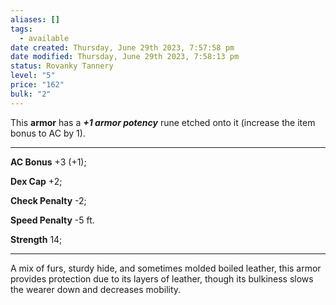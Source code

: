 ```yaml
---
aliases: []
tags:
  - available
date created: Thursday, June 29th 2023, 7:57:58 pm
date modified: Thursday, June 29th 2023, 7:58:13 pm
status: Rovanky Tannery
level: "5"
price: "162"
bulk: "2"
---
```


This **armor** has a _**+1 armor potency**_ rune etched onto it (increase the item bonus to AC by 1).

---

**AC Bonus** +3 (+1);

**Dex Cap** +2;

**Check Penalty** -2;

**Speed Penalty** -5 ft.

**Strength** 14;

---

A mix of furs, sturdy hide, and sometimes molded boiled leather, this armor provides protection due to its layers of leather, though its bulkiness slows the wearer down and decreases mobility.
